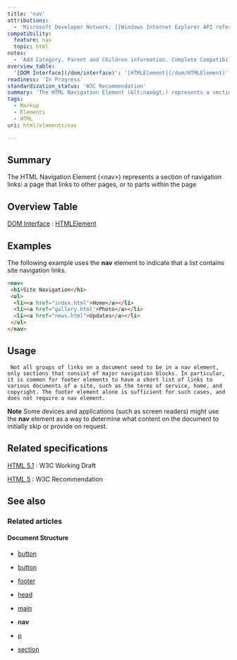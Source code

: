 ```yaml
---
title: 'nav'
attributions:
  - 'Microsoft Developer Network: [[Windows Internet Explorer API reference](http://msdn.microsoft.com/en-us/library/ie/hh828809%28v=vs.85%29.aspx) Article]'
compatibility:
  feature: nav
  topic: html
notes:
  - 'Add Category, Parent and Children information. Complete Compatibility table.'
overview_table:
  '[DOM Interface](/dom/interface)': '[HTMLElement](/dom/HTMLElement)'
readiness: 'In Progress'
standardization_status: 'W3C Recommendation'
summary: 'The HTML Navigation Element (&lt;nav&gt;) represents a section of navigation links: a page that links to other pages, or to parts within the page'
tags:
  - Markup
  - Elements
  - HTML
uri: html/elements/nav

---
```

## Summary

The HTML Navigation Element (&lt;nav&gt;) represents a section of navigation links: a page that links to other pages, or to parts within the page

## Overview Table

[DOM Interface](/dom/interface)
:   [HTMLElement](/dom/HTMLElement)

## Examples

The following example uses the **nav** element to indicate that a list contains site navigation links.

``` html
<nav>
 <h1>Site Navigation</h1>
 <ul>
  <li><a href="index.html">Home</a></li>
  <li><a href="gallery.html">Photo</a></li>
  <li><a href="news.html">Updates</a></li>
 </ul>
</nav>
```

## Usage

     Not all groups of links on a document need to be in a nav element, only sections that consist of major navigation blocks. In particular, it is common for footer elements to have a short list of links to various documents of a site, such as the terms of service, home, and copyright. The footer element alone is sufficient for such cases, and does not require a nav element.

**Note** Some devices and applications (such as screen readers) might use the **nav** element as a way to determine what content on the document to initially skip or provide on request.

## Related specifications

[HTML 5.1](http://www.w3.org/TR/html51/sections.html#the-nav-element)
:   W3C Working Draft

[HTML 5](http://www.w3.org/TR/html5/sections.html#the-nav-element)
:   W3C Recommendation

## See also

### Related articles

#### Document Structure

-   [button](/html/elements/button)

-   [button](/html/elements/button/ja)

-   [footer](/html/elements/footer)

-   [head](/html/elements/head)

-   [main](/html/elements/main)

-   **nav**

-   [p](/html/elements/p)

-   [section](/html/elements/section)
